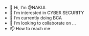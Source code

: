 - 👋 Hi, I’m @NAKUL
- 👀 I’m interested in CYBER SECURITY 
- 🌱 I’m currently doing BCA
- 💞️ I’m looking to collaborate on ...
- 📫 How to reach me 

<!---
NAKUL1707/NAKUL1707 is a ✨ special ✨ repository because its `README.md` (this file) appears on your GitHub profile.
You can click the Preview link to take a look at your changes.
--->
